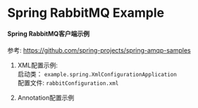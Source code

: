 # Spring RabbitMQ Example
#### Spring RabbitMQ客户端示例
参考: https://github.com/spring-projects/spring-amqp-samples

1. XML配置示例:   
启动类： ``example.spring.XmlConfigurationApplication``  
配置文件: ``rabbitConfiguration.xml``

2. Annotation配置示例